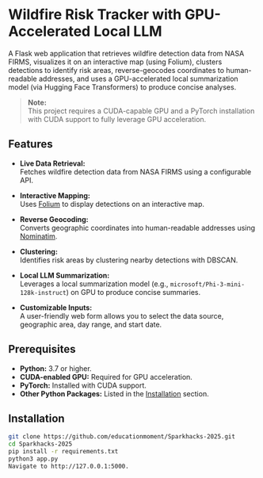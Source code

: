 # Wildfire Risk Tracker with GPU-Accelerated Local LLM

A Flask web application that retrieves wildfire detection data from NASA FIRMS, visualizes it on an interactive map (using Folium), clusters detections to identify risk areas, reverse-geocodes coordinates to human-readable addresses, and uses a GPU-accelerated local summarization model (via Hugging Face Transformers) to produce concise analyses.

> **Note:**  
> This project requires a CUDA-capable GPU and a PyTorch installation with CUDA support to fully leverage GPU acceleration.

## Features

- **Live Data Retrieval:**  
  Fetches wildfire detection data from NASA FIRMS using a configurable API.

- **Interactive Mapping:**  
  Uses [Folium](https://python-visualization.github.io/folium/) to display detections on an interactive map.

- **Reverse Geocoding:**  
  Converts geographic coordinates into human-readable addresses using [Nominatim](https://nominatim.org/).

- **Clustering:**  
  Identifies risk areas by clustering nearby detections with DBSCAN.

- **Local LLM Summarization:**  
  Leverages a local summarization model (e.g., `microsoft/Phi-3-mini-128k-instruct`) on GPU to produce concise summaries.

- **Customizable Inputs:**  
  A user-friendly web form allows you to select the data source, geographic area, day range, and start date.

## Prerequisites

- **Python:** 3.7 or higher.
- **CUDA-enabled GPU:** Required for GPU acceleration.
- **PyTorch:** Installed with CUDA support.
- **Other Python Packages:** Listed in the [Installation](#installation) section.

## Installation


   ```bash
   git clone https://github.com/educationmoment/Sparkhacks-2025.git
   cd Sparkhacks-2025
   pip install -r requirements.txt
   python3 app.py
   Navigate to http://127.0.0.1:5000.
   ```

